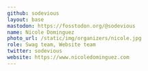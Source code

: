 ```yaml
---
github: sodevious
layout: base
mastodon: https://fosstodon.org/@sodevious
name: Nicole Dominguez
photo_url: /static/img/organizers/nicole.jpg
role: Swag team, Website team
twitter: sodevious
website: https://www.nicoledominguez.com
---
```

